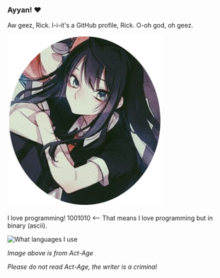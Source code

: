 ### Ayyan! ♥

Aw geez, Rick. I-i-it's a GitHub profile, Rick. O-oh god, oh geez.

![Kei](https://github.com/yozscore/yozscore/blob/main/images/kei.png)

I love programming! 1001010 <-- That means I love programming but in binary (ascii).

![What languages I use](https://github-readme-stats.vercel.app/api/top-langs/?username=yozscore&layout=compact&theme=tokyonight)

*Image above is from Act-Age*

*Please do not read Act-Age, the writer is a criminal*
